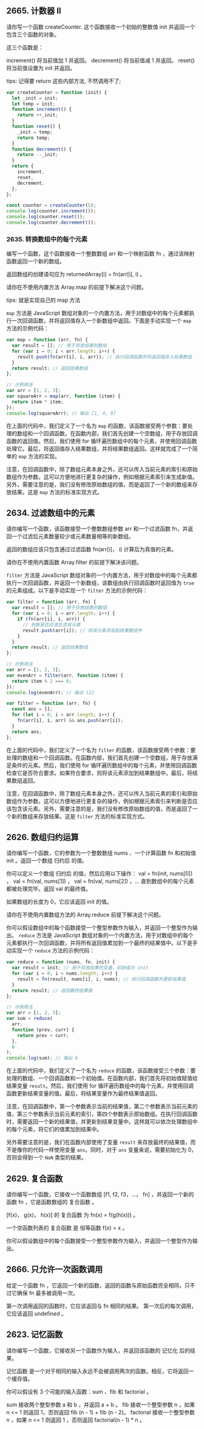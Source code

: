 ## 2665. 计数器 II

请你写一个函数 createCounter. 这个函数接收一个初始的整数值 init 并返回一个包含三个函数的对象。

这三个函数是：

increment() 将当前值加 1 并返回。
decrement() 将当前值减 1 并返回。
reset() 将当前值设置为 init 并返回。

tips: 记得要 return 这些内部方法, 不然调用不了;

```js
var createCounter = function (init) {
  let _init = init;
  let temp = init;
  function increment() {
    return ++_init;
  }
  function reset() {
    _init = temp;
    return temp;
  }
  function decrement() {
    return --_init;
  }
  return {
    increment,
    reset,
    decrement,
  };
};

const counter = createCounter(5);
console.log(counter.increment());
console.log(counter.reset());
console.log(counter.decrement());
```

### 2635. 转换数组中的每个元素

编写一个函数，这个函数接收一个整数数组 arr 和一个映射函数 fn ，通过该映射函数返回一个新的数组。

返回数组的创建语句应为 returnedArray[i] = fn(arr[i], i) 。

请你在不使用内置方法 Array.map 的前提下解决这个问题。

tips: 就是实现自己的 map 方法

`map` 方法是 JavaScript 数组对象的一个内置方法，用于对数组中的每个元素都执行一次回调函数，并将返回值存入一个新数组中返回。下面是手动实现一个 `map` 方法的示例代码：

```javascript
var map = function (arr, fn) {
  var result = []; // 用于存放结果的数组
  for (var i = 0; i < arr.length; i++) {
    result.push(fn(arr[i], i, arr)); // 执行回调函数并将返回值存入结果数组
  }
  return result; // 返回结果数组
};

// 示例用法
var arr = [1, 2, 3];
var squareArr = map(arr, function (item) {
  return item * item;
});
console.log(squareArr); // 输出 [1, 4, 9]
```

在上面的代码中，我们定义了一个名为 `map` 的函数，该函数接受两个参数：要处理的数组和一个回调函数。在函数内部，我们首先创建一个空数组，用于存放回调函数的返回值。然后，我们使用 for 循环遍历数组中的每个元素，并使用回调函数处理它。最后，将返回值存入结果数组，并将结果数组返回。这样就完成了一个简单的 `map` 方法的实现。

注意，在回调函数中，除了数组元素本身之外，还可以传入当前元素的索引和原始数组作为参数。这可以方便地进行更复杂的操作，例如根据元素索引来生成新值。另外，需要注意的是，我们没有修改原始数组的值，而是返回了一个新的数组来存放结果。这是 `map` 方法的标准实现方式。

## 2634. 过滤数组中的元素

请你编写一个函数，该函数接受一个整数数组参数 arr 和一个过滤函数 fn，并返回一个过滤后元素数量较少或元素数量相等的新数组。

返回的数组应该只包含通过过滤函数 fn(arr[i]， i) 计算后为真值的元素。

请你在不使用内置函数 Array.filter 的前提下解决该问题。

`filter` 方法是 JavaScript 数组对象的一个内置方法，用于对数组中的每个元素都执行一次回调函数，并返回一个新数组，该数组由执行回调函数时返回值为 `true` 的元素组成。以下是手动实现一个 `filter` 方法的示例代码：

```javascript
var filter = function (arr, fn) {
  var result = []; // 用于存放结果的数组
  for (var i = 0; i < arr.length; i++) {
    if (fn(arr[i], i, arr)) {
      // 判断是否应该包含该元素
      result.push(arr[i]); // 将该元素添加到结果数组中
    }
  }
  return result; // 返回结果数组
};

// 示例用法
var arr = [1, 2, 3];
var evenArr = filter(arr, function (item) {
  return item % 2 === 0;
});
console.log(evenArr); // 输出 [2]
```

```js
var filter = function (arr, fn) {
  const ans = [];
  for (let i = 0; i < arr.length; i++) {
    fn(arr[i], i, arr) && ans.push(arr[i]);
  }
  return ans;
};
```

在上面的代码中，我们定义了一个名为 `filter` 的函数，该函数接受两个参数：要处理的数组和一个回调函数。在函数内部，我们首先创建一个空数组，用于存放满足条件的元素。然后，我们使用 for 循环遍历数组中的每个元素，并使用回调函数检查它是否符合要求。如果符合要求，则将该元素添加到结果数组中。最后，将结果数组返回。

注意，在回调函数中，除了数组元素本身之外，还可以传入当前元素的索引和原始数组作为参数。这可以方便地进行更复杂的操作，例如根据元素索引来判断是否应该包含该元素。另外，需要注意的是，我们没有修改原始数组的值，而是返回了一个新的数组来存放结果。这是 `filter` 方法的标准实现方式。

## 2626. 数组归约运算

请你编写一个函数，它的参数为一个整数数组 nums 、一个计算函数 fn 和初始值 init 。返回一个数组 归约后 的值。

你可以定义一个数组 归约后 的值，然后应用以下操作： val = fn(init, nums[0]) ， val = fn(val, nums[1]) ， val = fn(val, nums[2]) ，... 直到数组中的每个元素都被处理完毕。返回 val 的最终值。

如果数组的长度为 0，它应该返回 init 的值。

请你在不使用内置数组方法的 Array.reduce 前提下解决这个问题。

你可以假设数组中的每个函数接受一个整型参数作为输入，并返回一个整型作为输出。
`reduce` 方法是 JavaScript 数组对象的一个内置方法，用于对数组中的每个元素都执行一次回调函数，并将所有返回值累加到一个最终的结果值中。以下是手动实现一个 `reduce` 方法的示例代码：

```javascript
var reduce = function (nums, fn, init) {
  var result = init; // 用于存放结果的变量，初始值为 init
  for (var i = 0; i < nums.length; i++) {
    result = fn(result, nums[i], i, nums); // 执行回调函数并更新结果值
  }
  return result; // 返回最终结果值
};

// 示例用法
var arr = [1, 2, 3];
var sum = reduce(
  arr,
  function (prev, curr) {
    return prev + curr;
  },
  0
);
console.log(sum); // 输出 6
```

在上面的代码中，我们定义了一个名为 `reduce` 的函数，该函数接受三个参数：要处理的数组、一个回调函数和一个初始值。在函数内部，我们首先将初始值赋值给结果变量 `result`。然后，我们使用 for 循环遍历数组中的每个元素，并使用回调函数更新结果变量的值。最后，将结果变量作为最终结果值返回。

注意，在回调函数中，第一个参数表示当前的结果值，第二个参数表示当前元素的值，第三个参数表示当前元素的索引，第四个参数表示原始数组。在执行回调函数时，需要返回一个新的结果值，并更新到结果变量中。这样就可以依次处理数组中的每个元素，将它们的值累加到结果中。

另外需要注意的是，我们在函数内部使用了变量 `result` 来存放最终的结果值，而不是像你的代码一样使用变量 `ans`。同时，对于 `ans` 变量来说，需要初始化为 0，否则会得到一个 `NaN` 类型的结果。

## 2629. 复合函数
请你编写一个函数，它接收一个函数数组 [f1, f2, f3，…， fn] ，并返回一个新的函数 fn ，它是函数数组的 复合函数 。

[f(x)， g(x)， h(x)] 的 复合函数 为 fn(x) = f(g(h(x))) 。

一个空函数列表的 复合函数 是 恒等函数 f(x) = x 。

你可以假设数组中的每个函数接受一个整型参数作为输入，并返回一个整型作为输出。

## 2666. 只允许一次函数调用

给定一个函数 fn ，它返回一个新的函数，返回的函数与原始函数完全相同，只不过它确保 fn 最多被调用一次。

第一次调用返回的函数时，它应该返回与 fn 相同的结果。
第一次后的每次调用，它应该返回 undefined 。

## 2623. 记忆函数
请你编写一个函数，它接收另一个函数作为输入，并返回该函数的 记忆化 后的结果。

记忆函数 是一个对于相同的输入永远不会被调用两次的函数。相反，它将返回一个缓存值。

你可以假设有 3 个可能的输入函数：sum 、fib 和 factorial 。

 sum 接收两个整型参数 a 和 b ，并返回 a + b 。
 fib 接收一个整型参数 n ，如果 n <= 1 则返回 1，否则返回 fib (n - 1) + fib (n - 2)。
 factorial 接收一个整型参数 n ，如果 n <= 1 则返回  1 ，否则返回 factorial(n - 1) * n 。
